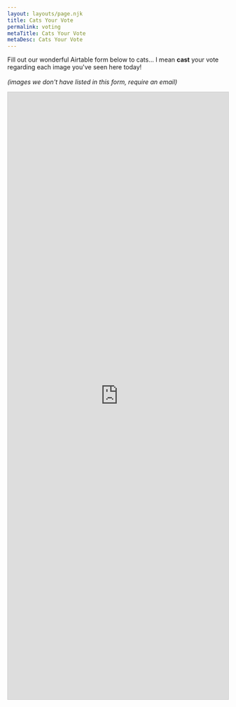 ```yaml
---
layout: layouts/page.njk
title: Cats Your Vote
permalink: voting
metaTitle: Cats Your Vote
metaDesc: Cats Your Vote
---
```

Fill out our wonderful Airtable form below to cats... I mean **cast** your vote regarding each image you've seen here today! \
\
*(images we don't have listed in this form, require an email)*

<script src="https://static.airtable.com/js/embed/embed_snippet_v1.js"></script><iframe class="airtable-embed airtable-dynamic-height" src="https://airtable.com/embed/shrHa1x39YSxxyDar?backgroundColor=gray" frameborder="0" onmousewheel="" width="100%" height="1388" style="background: transparent; border: 1px solid #ccc;"></iframe>